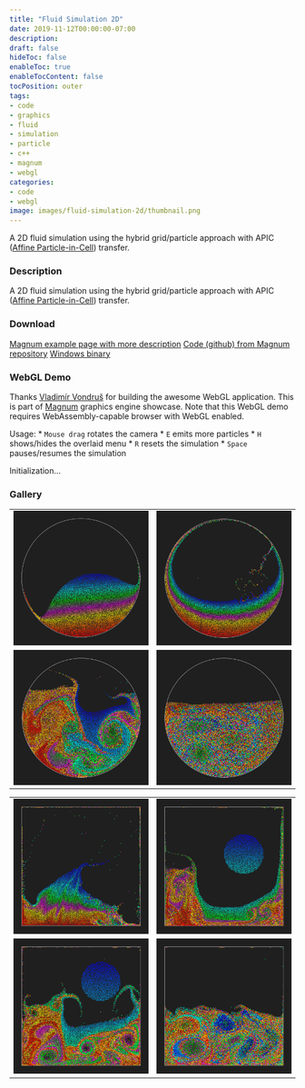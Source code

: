 ```yaml
---
title: "Fluid Simulation 2D"
date: 2019-11-12T00:00:00-07:00
description: 
draft: false
hideToc: false
enableToc: true
enableTocContent: false
tocPosition: outer
tags:
- code
- graphics
- fluid
- simulation
- particle
- c++
- magnum
- webgl
categories:
- code
- webgl
image: images/fluid-simulation-2d/thumbnail.png
---
```



A 2D fluid simulation using the hybrid grid/particle approach with APIC ([Affine Particle-in-Cell](https://dl.acm.org/doi/10.1145/2766996)) transfer.

<!--more-->
### Description
A 2D fluid simulation using the hybrid grid/particle approach with APIC ([Affine Particle-in-Cell](https://dl.acm.org/doi/10.1145/2766996)) transfer.


### Download
[Magnum example page with more description](https://doc.magnum.graphics/magnum/examples-fluidsimulation2d.html)
[Code (github) from Magnum repository](https://github.com/mosra/magnum-examples/tree/master/src/fluidsimulation2d)
[Windows binary](/exe/FluidSimulation2D.exe)

### WebGL Demo
Thanks [Vladimír Vondruš](https://github.com/mosra/) for building the awesome WebGL application. This is part of [Magnum](https://magnum.graphics/) graphics engine showcase. Note that this WebGL demo requires WebAssembly-capable browser with WebGL enabled.

Usage:
    * `Mouse drag` rotates the camera
    * `E` emits more particles
    * `H` shows/hides the overlaid menu
    * `R` resets the simulation
    * `Space` pauses/resumes the simulation
	
<link rel="stylesheet" href="/webgl/WebApplication.css" />
<meta name="viewport" content="width=device-width, initial-scale=1.0" />
<div id="container">
  <div id="sizer"><div id="expander"><div id="listener">
    <canvas id="canvas"></canvas>
    <div id="status">Initialization...</div>
    <div id="status-description"></div>
    <script src="/webgl/EmscriptenApplication.js"></script>
    <script async="async" src="/webgl/magnum-fluidsimulation2d.js"></script>
  </div></div></div>
</div>


### Gallery
<p align="center">
<table style="border-collapse: collapse; border: none; width: 100%">
<tr>
<td>
<img src="/images/fluid-simulation-2d/1.png" alt="A screenshot of the program" style="width: 100%;"/>
</td>
<td>
<img src="/images/fluid-simulation-2d/2.png" alt="A screenshot of the program" style="width: 100%;"/>
</td>
</tr>
<tr>
<td>
<img src="/images/fluid-simulation-2d/3.png" alt="A screenshot of the program" style="width: 100%;"/>
</td>
<td>
<img src="/images/fluid-simulation-2d/4.png" alt="A screenshot of the program" style="width: 100%;"/>
</td>
</tr>
</table>

<table style="border-collapse: collapse; border: none; width: 100%">
<tr>
<td>
<img src="/images/fluid-simulation-2d/5.png" alt="A screenshot of the program" style="width: 100%;"/>
</td>
<td>
<img src="/images/fluid-simulation-2d/6.png" alt="A screenshot of the program" style="width: 100%;"/>
</td>
</tr>
<tr>
<td>
<img src="/images/fluid-simulation-2d/7.png" alt="A screenshot of the program" style="width: 100%;"/>
</td>
<td>
<img src="/images/fluid-simulation-2d/8.png" alt="A screenshot of the program" style="width: 100%;"/>
</td>
</tr>
</table>
</p>
